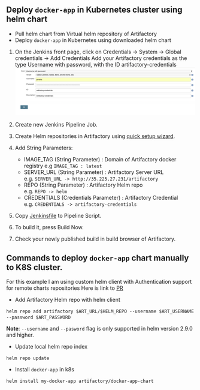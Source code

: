 ## Deploy `docker-app` in Kubernetes cluster using helm chart
* Pull helm chart from Virtual helm repository of Artifactory
* Deploy `docker-app` in Kubernetes using downloaded helm chart

1.  On the Jenkins front page, click on Credentials -> System -> Global credentials -> Add Credentials
    Add your Artifactory credentials as the type Username with password, with the ID artifactory-credentials 
    ![Add_Artifactory_Credentials](../images/Add_Credentials.png)
    
2.  Create new Jenkins Pipeline Job.

3.  Create Helm repositories in Artifactory using [quick setup wizard](https://www.jfrog.com/confluence/display/RTF/Getting+Started#GettingStarted-OnboardingWizard).       

4.  Add String Parameters:
    *   IMAGE_TAG (String Parameter) : Domain of Artifactory docker registry 
		e.g `IMAGE_TAG : latest`
    *   SERVER_URL (String Parameter) : Artifactory Server URL<Br>
        e.g. `SERVER_URL -> http://35.225.27.231/artifactory`
    *   REPO (String Parameter) : Artifactory Helm repo<Br>
        e.g. `REPO -> helm`
    *   CREDENTIALS (Credentials Parameter) : Artifactory Credential<Br>
        e.g. `CREDENTIALS -> artifactory-credentials`
    	
5.  Copy [Jenkinsfile](Jenkinsfile) to Pipeline Script.

6.  To build it, press Build Now.

7.  Check your newly published build in build browser of Artifactory.

## Commands to deploy `docker-app` chart manually to K8S cluster.

For this example I am using custom helm client with Authentication support for remote charts repositories
Here is link to [PR](https://github.com/kubernetes/helm/pull/3206)

* Add Artifactory Helm repo with helm client
```
helm repo add artifactory $ART_URL/$HELM_REPO --username $ART_USERNAME --password $ART_PASSWORD
```
**Note**: `--username` and `--pasword` flag is only supported in helm version 2.9.0 and higher.

* Update local helm repo index
```
helm repo update
```

* Install `docker-app` in k8s
```
helm install my-docker-app artifactory/docker-app-chart
```
